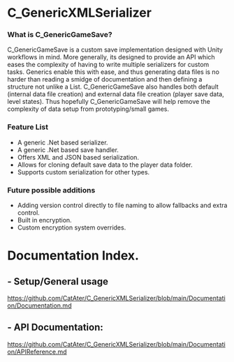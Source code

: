 # C_GenericXMLSerializer

### What is C_GenericGameSave? 
C_GenericGameSave is a custom save implementation designed with Unity workflows in mind. 
More generally, its designed to provide an API which eases the complexity of having to write multiple serializers for custom tasks. 
Generics enable this with ease, and thus generating data files is no harder than reading a smidge of documentation and then defining a structure not unlike a List.
C_GenericGameSave also handles both default (internal data file creation) and external data file creation (player save data, level states). 
Thus hopefully C_GenericGameSave will help remove the complexity of data setup from prototyping/small games. 

### Feature List
- A generic .Net based serializer. 
- A generic .Net based save handler.
- Offers XML and JSON based serialization. 
- Allows for cloning default save data to the player data folder.
- Supports custom serialization for other types. 

### Future possible additions
- Adding version control directly to file naming to allow fallbacks and extra control. 
- Built in encryption. 
- Custom encryption system overrides. 

# Documentation Index. 

## - Setup/General usage
https://github.com/CatAter/C_GenericXMLSerializer/blob/main/Documentation/Documentation.md

## - API Documentation:
https://github.com/CatAter/C_GenericXMLSerializer/blob/main/Documentation/APIReference.md
